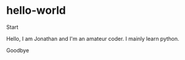 # hello-world
Start

Hello, I am Jonathan and I'm an amateur coder. I mainly learn python.

Goodbye
